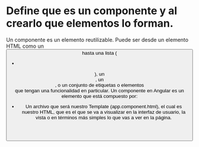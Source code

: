 # Define que es un componente y al crearlo que elementos lo forman.
Un componente es un elemento reutilizable. Puede ser desde un elemento HTML como un <button> hasta una lista (<ul><li></li></ul>), un <header>, un <section>, o un conjunto de etiquetas o elementos <div> que tengan una funcionalidad en particular.
Un componente en Angular es un elemento que está compuesto por:
- Un archivo que será nuestro Template (app.component.html), el cual es nuestro HTML, que es el que se va a visualizar en la interfaz de usuario, la vista o en términos más simples lo que vas a ver en la página. 
